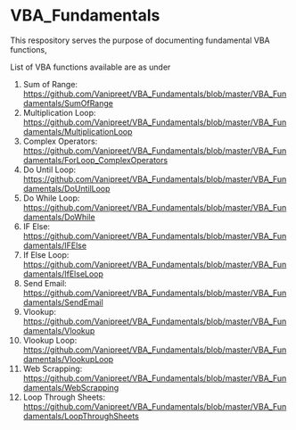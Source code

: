 # VBA_Fundamentals
This respository serves the purpose of documenting fundamental VBA functions, 

List of VBA functions available are as under

1. Sum of Range: https://github.com/Vanipreet/VBA_Fundamentals/blob/master/VBA_Fundamentals/SumOfRange 
2. Multiplication Loop: https://github.com/Vanipreet/VBA_Fundamentals/blob/master/VBA_Fundamentals/MultiplicationLoop
3. Complex Operators: https://github.com/Vanipreet/VBA_Fundamentals/blob/master/VBA_Fundamentals/ForLoop_ComplexOperators
4. Do Until Loop: https://github.com/Vanipreet/VBA_Fundamentals/blob/master/VBA_Fundamentals/DoUntilLoop
5. Do While Loop: https://github.com/Vanipreet/VBA_Fundamentals/blob/master/VBA_Fundamentals/DoWhile
6. IF Else: https://github.com/Vanipreet/VBA_Fundamentals/blob/master/VBA_Fundamentals/IFElse
7. If Else Loop: https://github.com/Vanipreet/VBA_Fundamentals/blob/master/VBA_Fundamentals/IfElseLoop
8. Send Email: https://github.com/Vanipreet/VBA_Fundamentals/blob/master/VBA_Fundamentals/SendEmail
9. Vlookup: https://github.com/Vanipreet/VBA_Fundamentals/blob/master/VBA_Fundamentals/Vlookup
10. Vlookup Loop: https://github.com/Vanipreet/VBA_Fundamentals/blob/master/VBA_Fundamentals/VlookupLoop
11. Web Scrapping: https://github.com/Vanipreet/VBA_Fundamentals/blob/master/VBA_Fundamentals/WebScrapping
12. Loop Through Sheets: https://github.com/Vanipreet/VBA_Fundamentals/blob/master/VBA_Fundamentals/LoopThroughSheets 
